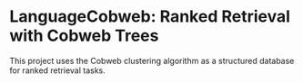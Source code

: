 # LanguageCobweb: Ranked Retrieval with Cobweb Trees

This project uses the Cobweb clustering algorithm as a structured database for ranked retrieval tasks.
